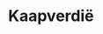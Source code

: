 ---
title: "Kaapverdië"
introtext: "De tropische eilandengroep Kaapverdië ligt in de Atlantische Oceaan ten westen van het Afrikaanse continent. Het land is dé plek voor een zonvakantie zelfs buiten het hoogseizoen, op nog geen 6 uur vliegen van Nederland. De temperatuur komt op de eilanden Sal, Boa Vista en Santagio in de winter niet onder de 25 graden. Geniet op de Kaapverdische eilanden van de parelwitte zandstranden en het vulkanische en bergachtige landschap. Er is ook nog een actieve vulkaan te vinden, namelijk de maar liefst 2.800 meter hoge “Pico de Fogo”. Kaapverdië is ook de ideale uitvalsbasis voor de actieve watersporters onder ons. Je kunt hier prachtig duiken, snorkelen en windsurfen! Pak je spullen en ontdek al het moois wat Kaapverdië je te bieden heeft!"
introimage: "https://lh3.googleusercontent.com/rouO67scLIfQ-QAOze91MoJWD0wQKBUm6cKUH7i_v7FgrzL7ZbUpGWbGKBAqwqh9a47uJ5Jak_8l-F_ifGMODdTvWfREzIiwWksgXZT3m3LuXOrgafCpihTEfNDIVcVKCCAK3a2sKQ=w800"
surface: "4.033"
inhabitants: "560.000"
rate: "110,74"
valuta: "escudo"
need_to_know_text: ""
need_to_know_more_text: ""
fact_one_text: ""
fact_two_text: ""
bigmac_index: ""
images: "https://lh3.googleusercontent.com/wp3tfgluRiHiYBn8Jgxo1NkscR68mK4QY7sTJn-7cw-fabJh0o_C1zv-RB_arfUUkh40TscJxkMfYoM7bKAIJT5DRIoV3d1zuYFlxokMGqaCGG8Bv-sMXkjWgAMDSt1KXV4BPDi6SA=w800|https://lh3.googleusercontent.com/zs1l-7duOD6qAAPCaJ7rPjsO4UJfoAgxGSzgPK-gBMBigPkN0V34u_S37NFHkrf3GuGjmq1QOgN4Pzhb7vDEITMp3CRTWxS_zJGhzLz-xm-5DU7k9qHl5andZVKxahz6dDWFUjReUg=w800|https://lh3.googleusercontent.com/IEk7KEIzzzCxFoUND5IfQ0PBnSaljSx5lDp5dHVuN7ZuVccdWFFslJ3vtmYNoUSiIL-zTZYZF8fRiBFqXt3tAL0lZn8URucRzm3varOOvcbjCMklUOL-1nIpR8AVcnzmyFauuoxk2g=w800|https://lh3.googleusercontent.com/8XmuyfhIkKCFFlm5xNhbuy88cZapEE1lQkJy0RHxoWvDCorJO5HnusMQnN85n9b3A3Gz8lJeqr2ioTkSjA7fYJcZbIBV6WA3Xozl4C5JYN25kp1m6FYhME_ySZVeNAA_ZKE2EL6KTA=w800"
flight_button_title: "Check vluchtprijzen Kaapverdië"
flight_button_url: "https://lt45.net/c/?si=11986&li=1528136&wi=335922&ws=&dl=transport%2Fflights%2Fnl%2Fcv%2F%3Flocale%3Dnl-NL%26currency%3DEUR%26market%3DNL"
inspiration_url: "https://partner.bol.com/click/click?p=2&t=url&s=1025999&f=TXL&url=https%3A%2F%2Fwww.bol.com%2Fnl%2Ff%2Fcape-verde%2F9200000072443444%2F&name=Bradt%20Cape%20Verde%2C%20Murray%20Stewart"
country_code: "cv"
hotels_url: "https://www.booking.com/country/cv.nl.html?aid=1837623"
continent: "Afrika"
---